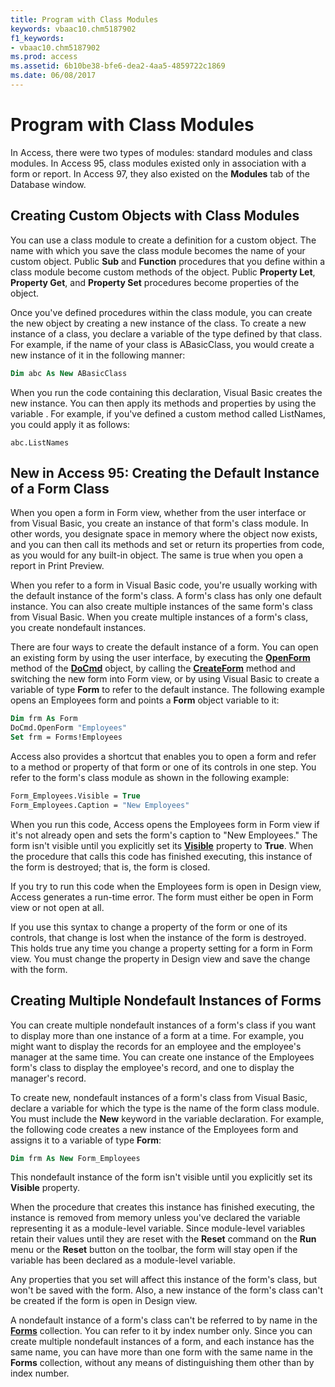 ```yaml
---
title: Program with Class Modules
keywords: vbaac10.chm5187902
f1_keywords:
- vbaac10.chm5187902
ms.prod: access
ms.assetid: 6b10be38-bfe6-dea2-4aa5-4859722c1869
ms.date: 06/08/2017
---
```



# Program with Class Modules

In Access, there were two types of modules: standard modules and class modules. In Access 95, class modules existed only in association with a form or report. In Access 97, they also existed on the  **Modules** tab of the Database window.


## Creating Custom Objects with Class Modules

You can use a class module to create a definition for a custom object. The name with which you save the class module becomes the name of your custom object. Public  **Sub** and **Function** procedures that you define within a class module become custom methods of the object. Public **Property Let**, **Property Get**, and **Property Set** procedures become properties of the object.

Once you've defined procedures within the class module, you can create the new object by creating a new instance of the class. To create a new instance of a class, you declare a variable of the type defined by that class. For example, if the name of your class is ABasicClass, you would create a new instance of it in the following manner:




```vb
Dim abc As New ABasicClass
```

When you run the code containing this declaration, Visual Basic creates the new instance. You can then apply its methods and properties by using the variable . For example, if you've defined a custom method called ListNames, you could apply it as follows:




```
abc.ListNames
```


## New in Access 95: Creating the Default Instance of a Form Class

When you open a form in Form view, whether from the user interface or from Visual Basic, you create an instance of that form's class module. In other words, you designate space in memory where the object now exists, and you can then call its methods and set or return its properties from code, as you would for any built-in object. The same is true when you open a report in Print Preview.

When you refer to a form in Visual Basic code, you're usually working with the default instance of the form's class. A form's class has only one default instance. You can also create multiple instances of the same form's class from Visual Basic. When you create multiple instances of a form's class, you create nondefault instances.

There are four ways to create the default instance of a form. You can open an existing form by using the user interface, by executing the  **[OpenForm](docmd-openform-method-access.md)** method of the **[DoCmd](docmd-object-access.md)** object, by calling the **[CreateForm](application-createform-method-access.md)** method and switching the new form into Form view, or by using Visual Basic to create a variable of type **Form** to refer to the default instance. The following example opens an Employees form and points a **Form** object variable to it:




```vb
Dim frm As Form 
DoCmd.OpenForm "Employees" 
Set frm = Forms!Employees
```

Access also provides a shortcut that enables you to open a form and refer to a method or property of that form or one of its controls in one step. You refer to the form's class module as shown in the following example:




```vb
Form_Employees.Visible = True 
Form_Employees.Caption = "New Employees"
```

When you run this code, Access opens the Employees form in Form view if it's not already open and sets the form's caption to "New Employees." The form isn't visible until you explicitly set its  **[Visible](form-visible-property-access.md)** property to **True**. When the procedure that calls this code has finished executing, this instance of the form is destroyed; that is, the form is closed.

If you try to run this code when the Employees form is open in Design view, Access generates a run-time error. The form must either be open in Form view or not open at all.

If you use this syntax to change a property of the form or one of its controls, that change is lost when the instance of the form is destroyed. This holds true any time you change a property setting for a form in Form view. You must change the property in Design view and save the change with the form.


## Creating Multiple Nondefault Instances of Forms

You can create multiple nondefault instances of a form's class if you want to display more than one instance of a form at a time. For example, you might want to display the records for an employee and the employee's manager at the same time. You can create one instance of the Employees form's class to display the employee's record, and one to display the manager's record.

To create new, nondefault instances of a form's class from Visual Basic, declare a variable for which the type is the name of the form class module. You must include the  **New** keyword in the variable declaration. For example, the following code creates a new instance of the Employees form and assigns it to a variable of type **Form**:




```vb
Dim frm As New Form_Employees
```

This nondefault instance of the form isn't visible until you explicitly set its  **Visible** property.

When the procedure that creates this instance has finished executing, the instance is removed from memory unless you've declared the variable representing it as a module-level variable. Since module-level variables retain their values until they are reset with the  **Reset** command on the **Run** menu or the **Reset** button on the toolbar, the form will stay open if the variable has been declared as a module-level variable.

Any properties that you set will affect this instance of the form's class, but won't be saved with the form. Also, a new instance of the form's class can't be created if the form is open in Design view.

A nondefault instance of a form's class can't be referred to by name in the  **[Forms](forms-object-access.md)** collection. You can refer to it by index number only. Since you can create multiple nondefault instances of a form, and each instance has the same name, you can have more than one form with the same name in the **Forms** collection, without any means of distinguishing them other than by index number.


